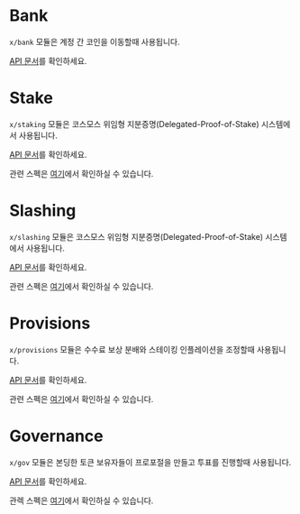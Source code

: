 # Bank

`x/bank` 모듈은 계정 간 코인을 이동할때 사용됩니다.

[API 문서](https://godoc.org/github.com/reapchain/cosmos-sdk/x/bank)를 확인하세요.

# Stake

`x/staking` 모듈은 코스모스 위임형 지분증명(Delegated-Proof-of-Stake) 시스템에서 사용됩니다.

[API 문서](https://godoc.org/github.com/reapchain/cosmos-sdk/x/staking)를 확인하세요.

관련 스펙은 [여기](https://github.com/reapchain/cosmos-sdk/tree/master/docs/spec/staking)에서 확인하실 수 있습니다.

# Slashing

`x/slashing` 모듈은 코스모스 위임형 지분증명(Delegated-Proof-of-Stake) 시스템에서 사용됩니다.

[API 문서](https://godoc.org/github.com/reapchain/cosmos-sdk/x/slashing)를 확인하세요.

관련 스펙은 [여기](https://github.com/reapchain/cosmos-sdk/tree/master/docs/spec/slashing)에서 확인하실 수 있습니다.

# Provisions

`x/provisions` 모듈은 수수료 보상 분배와 스테이킹 인플레이션을 조정할때 사용됩니다.

[API 문서](https://godoc.org/github.com/reapchain/cosmos-sdk/x/distribution)를 확인하세요.

관련 스펙은 [여기](https://github.com/reapchain/cosmos-sdk/tree/master/docs/spec/distribution)에서 확인하실 수 있습니다.

# Governance

`x/gov` 모듈은 본딩한 토큰 보유자들이 프로포절을 만들고 투표를 진행할때 사용됩니다.

[API 문서](https://godoc.org/github.com/reapchain/cosmos-sdk/x/gov)를 확인하세요.

관렉 스펙은 [여기](https://github.com/reapchain/cosmos-sdk/tree/master/docs/spec/governance)에서 확인하실 수 있습니다.
